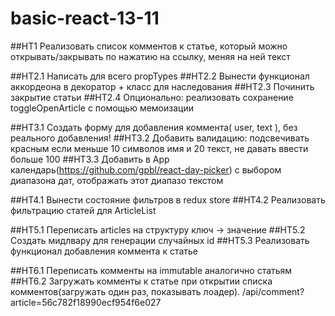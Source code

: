 # basic-react-13-11

##HT1 Реализовать список комментов к статье, который можно открывать/закрывать по нажатию на ссылку, меняя на ней текст

##HT2.1 Написать для всего propTypes
##HT2.2 Вынести функционал аккордеона в декоратор + класс для наследования
##HT2.3 Починить закрытие статьи
##HT2.4 Опционально: реализовать сохранение toggleOpenArticle с помощью мемоизации

##HT3.1 Создать форму для добавления коммента( user, text ), без реального добавления!
##HT3.2 Добавить валидацию: подсвечивать красным если меньше 10 символов имя и 20 текст, не давать ввести больше 100
##HT3.3 Добавить в App календарь(https://github.com/gpbl/react-day-picker) с выбором диапазона дат, отображать этот диапазо текстом

##HT4.1 Вынести состояние фильтров в redux store
##HT4.2 Реализовать фильтрацию статей для ArticleList

##HT5.1 Переписать articles на структуру ключ -> значение
##HT5.2 Создать мидлвару для генерации случайных id
##HT5.3 Реализовать функционал добавления коммента к статье

##HT6.1 Переписать комменты на immutable аналогично статьям
##HT6.2 Загружать комменты к статье при открытии списка комментов(загружать один раз, показывать лоадер). /api/comment?article=56c782f18990ecf954f6e027